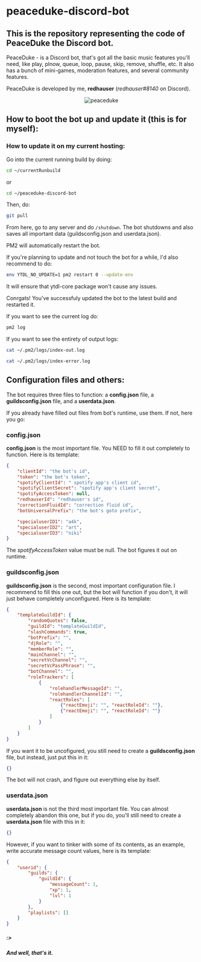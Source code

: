 # peaceduke-discord-bot
## This is the repository representing the code of PeaceDuke the Discord bot.

PeaceDuke - is a Discord bot, that's got all the basic music features you'll need, like play, plnow, queue, loop, pause, skip, remove, shuffle, etc. It also has a bunch of mini-games, moderation features, and several community features. 

PeaceDuke is developed by me, **redhauser** (_redhauser#8140_ on Discord).

<p align="center">
  <img src="https://cdn.discordapp.com/attachments/760919347131973682/940014844449546290/epicemoji.png" alt="peaceduke">
</p>

## How to boot the bot up and update it (this is for myself):

### How to update it on my current hosting:

Go into the current running build by doing:

```sh
cd ~/currentRunbuild
```

or

```sh
cd ~/peaceduke-discord-bot
```

Then, do:

```sh
git pull
```

From here, go to any server and do `/shutdown`. The bot shutdowns and also saves all important data (guildsconfig.json and userdata.json).

PM2 will automatically restart the bot.

If you're planning to update and not touch the bot for a while, I'd also recommend to do:

```sh
env YTDL_NO_UPDATE=1 pm2 restart 0 --update-env
```

It will ensure that ytdl-core package won't cause any issues.

Conrgats! You've successfuly updated the bot to the latest build and restarted it.

If you want to see the current log do:

```sh
pm2 log
```

If you want to see the entirety of output logs:

```sh
cat ~/.pm2/logs/index-out.log
```

```sh
cat ~/.pm2/logs/index-error.log
```

## Configuration files and others:

The bot requires three files to function: a **config.json** file, a **guildsconfig.json** file, and a **userdata.json**.

If you already have filled out files from bot's runtime, use them. If not, here you go:

### config.json

**config.json** is the most important file. You NEED to fill it out completely to function. Here is its template:

```json
{
    "clientId": "the bot's id",
    "token": "the bot's token",
    "spotifyClientId": " spotify app's client id",
    "spotifyClientSecret": "spotify app's client secret",
    "spotifyAccessToken": null,
    "redhauserId": "redhauser's id",
    "correctionFluidId": "correction fluid id",
    "botUniversalPrefix": "the bot's goto prefix",

    "specialuserID1": "a4k",
    "specialuserID2": "art",
    "specialuserID3": "niki"
}
```

The _spotifyAccessToken_ value must be null. The bot figures it out on runtime.

### guildsconfig.json

**guildsconfig.json** is the second, most important configuration file. I recommend to fill this one out, but the bot will function if you don't, it will just behave completely unconfigured. Here is its template: 

```json
{
    "templateGuildId": {
        "randomQuotes": false,
        "guildId": "templateGuildId",
        "slashCommands": true,
        "botPrefix": "",
        "djRole": "",
        "memberRole": "",
        "mainChannel": "",
        "secretVcChannel": "",
        "secretVcPassPhrase": "",
        "botChannel": "",
        "roleTrackers": [
            {
                "rolehandlerMessageId": "",
                "rolehandlerChannelId": "",
                "reactRoles": [
                    {"reactEmoji": "", "reactRoleId": ""},
                    {"reactEmoji": "", "reactRoleId": ""}
                ]
            }
        ]
    }
}
```

If you want it to be uncofigured, you still need to create a **guildsconfig.json** file, but instead, just put this in it:

```json
{}
```

The bot will not crash, and figure out everything else by itself.

### userdata.json

**userdata.json** is not the third most important file. You can almost completely abandon this one, but if you do, you'll still need to create a **userdata.json**
file with this in it:

```json
{}
```

However, if you want to tinker with some of its contents, as an example, write accurate message count values, here is its template: 

```json
{
    "userid": {
        "guilds": {
            "guildId": {
                "messageCount": 1,
                "xp": 1,
                "lvl": 1
            }
        },
        "playlists": []
    }
}
```

##### :>

##### And well, that's it.